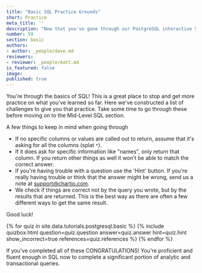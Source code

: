 ```yaml
---
title: "Basic SQL Practice Grounds"
short: Practice
meta_title: ''
description: "Now that you've gone through our PostgreSQL interactive SQL tutorials, you've got the basic SQL fundamentals that you can apply to your data and databases. Put that knowledge to use in these SQL practice exercises."
number: 59
section: basic
authors:
- author: _people/dave.md
reviewers:
- reviewer: _people/matt.md
is_featured: false
image:
published: true
---
```

You're through the basics of SQL!  This is a great place to stop and get more practice on what you've learned so far.   Here we've constructed a list of challenges to give you that practice.  Take some time to go through these before moving on to the Mid-Level SQL section.

A few things to keep in mind when going through

  - If no specific columns or values are called out to return, assume that it's asking for all the columns (splat `*`).
  - If it does ask for specific information like "names", only return that column.  If you return other things as well it won't be able to match the correct answer.
  - If you're having trouble with a question use the 'Hint' button.  If you're really having trouble or think that the answer might be wrong, send us a note at [support@chartio.com](mailto:support@chartio.com).
  - We check if things are correct not by the query you wrote, but by the results that are returned.  This is the best way as there are often a few different ways to get the same result.

<!-- TODO: Remind of Schemas here -->

Good luck!

{% for quiz in site.data.tutorials.postgresql.basic %}
  {% include quizbox.html
    question=quiz.question
    answer=quiz.answer
    hint=quiz.hint
    show_incorrect=true
    references=quiz.references
    %}
{% endfor %}

If you've completed all of these CONGRATULATIONS!  You're proficient and fluent enough in SQL now to complete a significant portion of analytic and transactional queries.    
